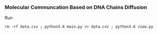 ### Molecular Communcation Based on DNA Chains Diffusion


Run

    rm -rf data.csv ; python3.6 main.py >> data.csv ; python3.6 view.py 
